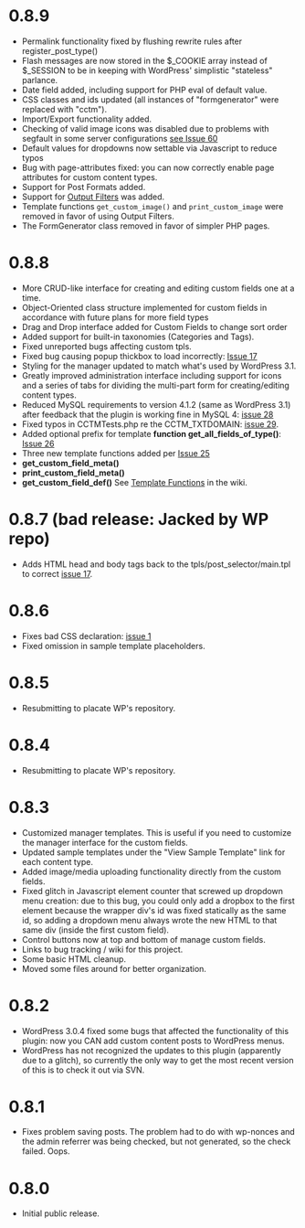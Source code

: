 # 0.8.9 #

  * Permalink functionality fixed by flushing rewrite rules after register\_post\_type()
  * Flash messages are now stored in the $_COOKIE array instead of $_SESSION to be in keeping with WordPress' simplistic "stateless" parlance.
  * Date field added, including support for PHP eval of default value.
  * CSS classes and ids updated (all instances of "formgenerator" were replaced with "cctm").
  * Import/Export functionality added.
  * Checking of valid image icons was disabled due to problems with segfault in some server configurations [see Issue 60](http://code.google.com/p/wordpress-custom-content-type-manager/issues/detail?id=60)
  * Default values for dropdowns now settable via Javascript to reduce typos
  * Bug with page-attributes fixed: you can now correctly enable page attributes for custom content types.
  * Support for Post Formats added.
  * Support for [Output Filters](OutputFilters.md) was added.
  * Template functions `get_custom_image()` and `print_custom_image` were removed in favor of using Output Filters.
  * The FormGenerator class removed in favor of simpler PHP pages.

# 0.8.8 #

  * More CRUD-like interface for creating and editing custom fields one at a time.
  * Object-Oriented class structure implemented for custom fields in accordance with future plans for more field types
  * Drag and Drop interface added for Custom Fields to change sort order
  * Added support for built-in taxonomies (Categories and Tags).
  * Fixed unreported bugs affecting custom tpls.
  * Fixed bug causing popup thickbox to load incorrectly: [Issue 17](http://code.google.com/p/wordpress-custom-content-type-manager/issues/detail?id=17&can=1)
  * Styling for the manager updated to match what's used by WordPress 3.1.
  * Greatly improved administration interface including support for icons and a series of tabs for dividing the multi-part form for creating/editing content types.
  * Reduced MySQL requirements to version 4.1.2 (same as WordPress 3.1) after feedback that the plugin is working fine in MySQL 4: [issue 28](http://code.google.com/p/wordpress-custom-content-type-manager/issues/detail?id=28&can=1)
  * Fixed typos in CCTMTests.php re the CCTM\_TXTDOMAIN: [issue 29](http://code.google.com/p/wordpress-custom-content-type-manager/issues/detail?id=29&can=1).
  * Added optional prefix for template **function get\_all\_fields\_of\_type()**: [Issue 26](http://code.google.com/p/wordpress-custom-content-type-manager/issues/detail?id=26&can=1)
  * Three new template functions added per [Issue 25](http://code.google.com/p/wordpress-custom-content-type-manager/issues/detail?id=25&can=1)
  * **get\_custom\_field\_meta()**
  * **print\_custom\_field\_meta()**
  * **get\_custom\_field\_def()**
See [Template Functions](TemplateFunctions.md) in the wiki.


# 0.8.7 (bad release: Jacked by WP repo) #
  * Adds HTML head and body tags back to the tpls/post\_selector/main.tpl to correct [issue 17](http://code.google.com/p/wordpress-custom-content-type-manager/issues/detail?id=17&can=1).

# 0.8.6 #
  * Fixes bad CSS declaration: [issue 1](http://code.google.com/p/wordpress-custom-content-type-manager/issues/detail?id=1)
  * Fixed omission in sample template placeholders.

# 0.8.5 #
  * Resubmitting to placate WP's repository.

# 0.8.4 #

  * Resubmitting to placate WP's repository.

# 0.8.3 #

  * Customized manager templates. This is useful if you need to customize the manager interface for the custom fields.
  * Updated sample templates under the "View Sample Template" link for each content type.
  * Added image/media uploading functionality directly from the custom fields.
  * Fixed glitch in Javascript element counter that screwed up dropdown menu creation: due to this bug, you could only add a dropbox to the first element because the wrapper div's id was fixed statically as the same id, so adding a dropdown menu always wrote the new HTML to that same div (inside the first custom field).
  * Control buttons now at top and bottom of manage custom fields.
  * Links to bug tracking / wiki for this project.
  * Some basic HTML cleanup.
  * Moved some files around for better organization.

# 0.8.2 #
  * WordPress 3.0.4 fixed some bugs that affected the functionality of this plugin: now you CAN add custom content posts to WordPress menus.
  * WordPress has not recognized the updates to this plugin (apparently due to a glitch), so currently the only way to get the most recent version of this is to check it out via SVN.

# 0.8.1 #
  * Fixes problem saving posts. The problem had to do with wp-nonces and the admin referrer was being checked, but not generated, so the check failed. Oops.

# 0.8.0 #
  * Initial public release.